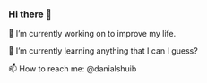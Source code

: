 ### Hi there 👋

🔭 I’m currently working on to improve my life.

🌱 I’m currently learning anything that I can I guess?

📫 How to reach me: @danialshuib

<!--
**danialshuib/danialshuib** is a ✨ _special_ ✨ repository because its `README.md` (this file) appears on your GitHub profile.

Here are some ideas to get you started:

- 🔭 I’m currently working on ...
- 🌱 I’m currently learning ...
- 👯 I’m looking to collaborate on ...
- 🤔 I’m looking for help with ...
- 💬 Ask me about ...
- 📫 How to reach me: ...
- 😄 Pronouns: ...
- ⚡ Fun fact: ...
-->
